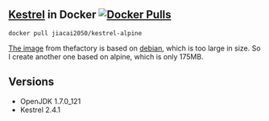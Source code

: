 ## [Kestrel](https://github.com/twitter-archive/kestrel) in Docker [![Docker Pulls](https://img.shields.io/docker/pulls/jiacai2050/kestrel-alpine.svg?style=plastic)](https://hub.docker.com/r/jiacai2050/kestrel-alpine/)

```
docker pull jiacai2050/kestrel-alpine
```

[The image](https://github.com/thefactory/docker-kestrel) from thefactory is based on [debian](https://hub.docker.com/r/thefactory/base/~/dockerfile/), which is too large in size.
So I create another one based on alpine, which is only 175MB.

## Versions

- OpenJDK 1.7.0_121 
- Kestrel 2.4.1

